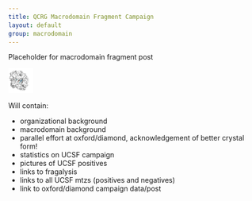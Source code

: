 ```yaml
---
title: QCRG Macrodomain Fragment Campaign
layout: default
group: macrodomain
---
```


Placeholder for macrodomain fragment post


<img class="img-fluid mx-auto d-block" src="img/adrp.jpg" alt="fluid" style="max-height: 50px">

Will contain:
- organizational background
- macrodomain background
- parallel effort at oxford/diamond, acknowledgement of better crystal form!
- statistics on UCSF campaign
- pictures of UCSF positives
- links to fragalysis
- links to all UCSF mtzs (positives and negatives)
- link to oxford/diamond campaign data/post

